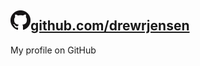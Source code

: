 ## [![octocat](https://github.com/drewrjensen/drewrjensen.github.io/blob/main/GitHub.png)github.com/drewrjensen](https://github.com/drewrjensen)
My profile on GitHub
